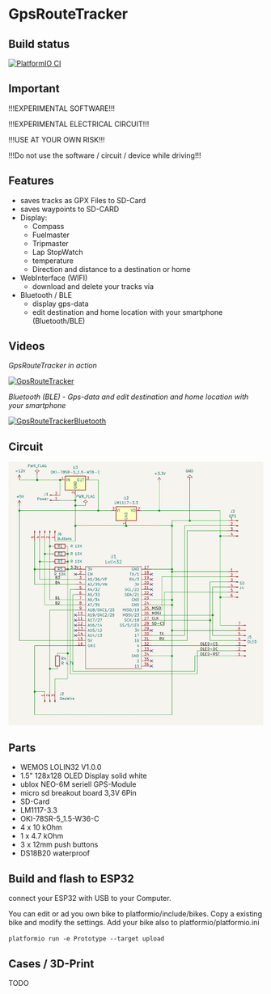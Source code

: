 # GpsRouteTracker

## Build status
[![PlatformIO CI](https://github.com/Dennis650/GpsRouteTracker/actions/workflows/push.yaml/badge.svg)](https://github.com/Dennis650/GpsRouteTracker/actions/workflows/push.yaml)

## Important

!!!EXPERIMENTAL SOFTWARE!!!

!!!EXPERIMENTAL ELECTRICAL CIRCUIT!!!

!!!USE AT YOUR OWN RISK!!!

!!!Do not use the software / circuit / device while driving!!!

## Features

- saves tracks as GPX Files to SD-Card
- saves waypoints to SD-CARD
- Display: 
    -  Compass
    - Fuelmaster
    - Tripmaster
    - Lap StopWatch
    - temperature
    - Direction and distance to a destination or home
- WebInterface (WIFI)
    - download and delete your tracks via 
- Bluetooth / BLE
    - display gps-data
    - edit destination and home location with your smartphone (Bluetooth/BLE)

## Videos

*GpsRouteTracker in action*

[![GpsRouteTracker](https://img.youtube.com/vi/5VfPQfJHMjE/0.jpg)](https://youtu.be/5VfPQfJHMjE)

*Bluetooth (BLE) - Gps-data and edit destination and home location with your smartphone*

[![GpsRouteTrackerBluetooth](https://img.youtube.com/vi/Spw23uVRIWE/0.jpg)](https://youtu.be/Spw23uVRIWE)

## Circuit

![Circuit](doc/circuit.jpg)

## Parts
- WEMOS LOLIN32 V1.0.0
- 1.5" 128x128 OLED Display solid white
- ublox NEO-6M seriell GPS-Module
- micro sd breakout board 3,3V 6Pin
- SD-Card
- LM1117-3.3
- OKI-78SR-5_1.5-W36-C
- 4 x 10 kOhm
- 1 x 4.7 kOhm
- 3 x 12mm push buttons
- DS18B20 waterproof

## Build and flash to ESP32

connect your ESP32 with USB to your Computer.

You can edit or ad you own bike to platformio/include/bikes. Copy a existing bike and modify the settings. Add your bike also to platformio/platformio.ini

```platformio run -e Prototype --target upload```

## Cases / 3D-Print

TODO

